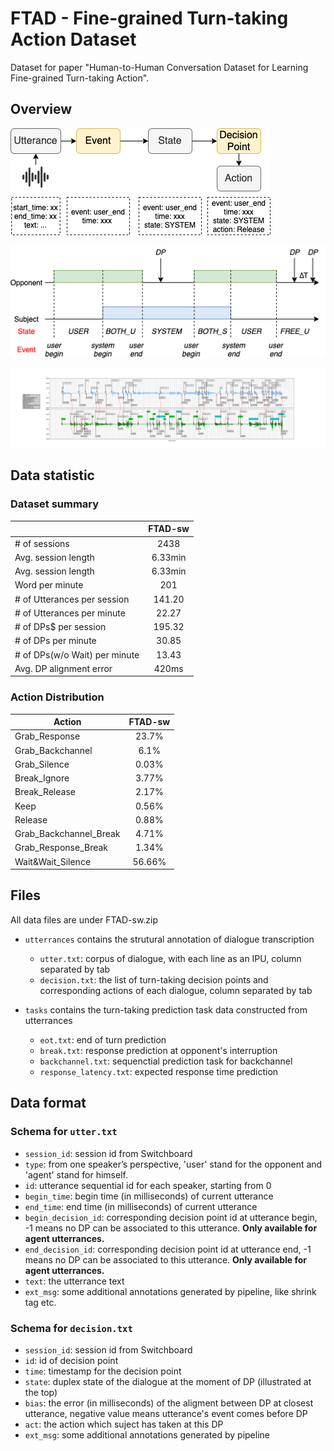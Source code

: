 # FTAD - Fine-grained Turn-taking Action Dataset

Dataset for paper "Human-to-Human Conversation Dataset for Learning Fine-grained Turn-taking Action".

## Overview

![pipeline](img/pipeline.png)

![pipeline](img/state.png)

![pipeline](img/sw2001.png)

## Data statistic
 
### Dataset summary

||FTAD-sw|
|---|:--:|
|# of sessions | 2438|
|Avg. session length | 6.33min|
|Avg. session length | 6.33min|
|Word per minute | 201|
|# of Utterances per session | 141.20 |
|# of Utterances per minute | 22.27|
|# of DPs$ per session | 195.32 |
|# of DPs per minute | 30.85|
|# of DPs(w/o Wait) per minute | 13.43|
|Avg. DP alignment error | 420ms |

### Action Distribution
|Action|FTAD-sw|
|---|:--:|
|Grab_Response | 23.7% |
|Grab_Backchannel | 6.1% |
|Grab_Silence | 0.03% |
|Break_Ignore | 3.77% |
|Break_Release | 2.17% |
|Keep | 0.56% |
|Release | 0.88% |
|Grab_Backchannel_Break | 4.71% |
|Grab_Response_Break | 1.34% |
|Wait&Wait_Silence | 56.66% |


## Files
All data files are under FTAD-sw.zip

* `utterrances` contains the strutural annotation of dialogue transcription  
    * `utter.txt`: corpus of dialogue, with each line as an IPU, column separated by tab
    * `decision.txt`: the list of turn-taking decision points and corresponding actions of each dialogue, column separated by tab

* `tasks` contains the turn-taking prediction task data constructed from utterrances
    * `eot.txt`: end of turn prediction
    * `break.txt`: response prediction at opponent's interruption
    * `backchannel.txt`: sequenctial prediction task for backchannel
    * `response_latency.txt`: expected response time prediction


## Data format
### Schema for `utter.txt`
* `session_id`: session id from Switchboard
* `type`: from one speaker’s perspective, 'user' stand for the opponent and 'agent' stand for himself.   
* `id`: utterance sequential id for each speaker, starting from 0
* `begin_time`: begin time (in milliseconds) of current utterance
* `end_time`: end time (in milliseconds) of current utterance
* `begin_decision_id`: corresponding decision point id at utterance begin, -1 means no DP can be associated to this utterance. **Only available for agent utterrances.**
* `end_decision_id`: corresponding decision point id at utterance end, -1 means no DP can be associated to this utterance. **Only available for agent utterrances.**
* `text`: the utterrance text 
* `ext_msg`: some additional annotations generated by pipeline, like shrink tag etc.

### Schema for `decision.txt`
* `session_id`: session id from Switchboard
* `id`: id of decision point
* `time`: timestamp for the decision point
* `state`: duplex state of the dialogue at the moment of DP (illustrated at the top)
* `bias`: the error (in milliseconds) of the aligment between DP at closest utterance, negative value means utterance's event comes before DP
* `act`: the action which suject has taken at this DP
* `ext_msg`: some additional annotations generated by pipeline


